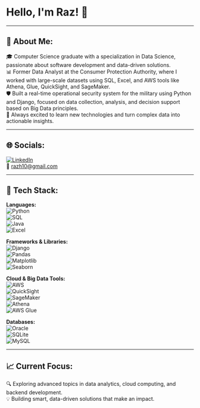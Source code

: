 # Hello, I'm Raz! 👋

---

## 🧠 About Me:

🎓 Computer Science graduate with a specialization in Data Science, passionate about software development and data-driven solutions.  
📊 Former Data Analyst at the Consumer Protection Authority, where I worked with large-scale datasets using SQL, Excel, and AWS tools like Athena, Glue, QuickSight, and SageMaker.  
🛡️ Built a real-time operational security system for the military using Python and Django, focused on data collection, analysis, and decision support based on Big Data principles.  
🚀 Always excited to learn new technologies and turn complex data into actionable insights.

---

## 🌐 Socials:

[![LinkedIn](https://img.shields.io/badge/LinkedIn-blue?style=flat&logo=linkedin)](https://www.linkedin.com/in/razkalfon)  
📧 razh10@gmail.com

---

## 🧰 Tech Stack:

**Languages:**  
![Python](https://img.shields.io/badge/Python-3670A0?style=flat&logo=python&logoColor=white)  
![SQL](https://img.shields.io/badge/SQL-4479A1?style=flat&logo=mysql&logoColor=white)  
![Java](https://img.shields.io/badge/Java-ED8B00?style=flat&logo=openjdk&logoColor=white)  
![Excel](https://img.shields.io/badge/Excel-217346?style=flat&logo=microsoft-excel&logoColor=white)

**Frameworks & Libraries:**  
![Django](https://img.shields.io/badge/Django-092E20?style=flat&logo=django&logoColor=white)  
![Pandas](https://img.shields.io/badge/Pandas-150458?style=flat&logo=pandas&logoColor=white)  
![Matplotlib](https://img.shields.io/badge/Matplotlib-11557C?style=flat&logo=python&logoColor=white)  
![Seaborn](https://img.shields.io/badge/Seaborn-005571?style=flat&logo=python&logoColor=white)

**Cloud & Big Data Tools:**  
![AWS](https://img.shields.io/badge/AWS-FF9900?style=flat&logo=amazon-aws&logoColor=white)  
![QuickSight](https://img.shields.io/badge/QuickSight-232F3E?style=flat&logo=amazon-aws&logoColor=white)  
![SageMaker](https://img.shields.io/badge/SageMaker-527FFF?style=flat&logo=amazon-aws&logoColor=white)  
![Athena](https://img.shields.io/badge/Athena-232F3E?style=flat&logo=amazon-aws&logoColor=white)  
![AWS Glue](https://img.shields.io/badge/AWS%20Glue-232F3E?style=flat&logo=amazon-aws&logoColor=white)

**Databases:**  
![Oracle](https://img.shields.io/badge/Oracle-F80000?style=flat&logo=oracle&logoColor=white)  
![SQLite](https://img.shields.io/badge/SQLite-003B57?style=flat&logo=sqlite&logoColor=white)  
![MySQL](https://img.shields.io/badge/MySQL-00758F?style=flat&logo=mysql&logoColor=white)

---

## 📈 Current Focus:

🔍 Exploring advanced topics in data analytics, cloud computing, and backend development.  
💡 Building smart, data-driven solutions that make an impact.
